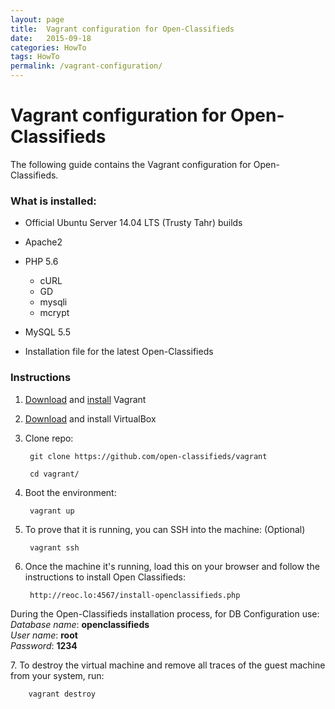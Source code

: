 ```yaml
---
layout: page
title:  Vagrant configuration for Open-Classifieds
date:   2015-09-18
categories: HowTo
tags: HowTo
permalink: /vagrant-configuration/
---
```

# Vagrant configuration for Open-Classifieds

The following guide contains the Vagrant configuration for Open-Classifieds.

### What is installed:

+ Official Ubuntu Server 14.04 LTS (Trusty Tahr) builds

+ Apache2

+ PHP 5.6
  * cURL
  * GD
  * mysqli
  * mcrypt

+ MySQL 5.5

+ Installation file for the latest Open-Classifieds


### Instructions

1. [Download](http://www.vagrantup.com/downloads) and [install](https://docs.vagrantup.com/v2/installation/index.html) Vagrant

2. [Download](https://www.virtualbox.org/wiki/Downloads) and install VirtualBox

3. Clone repo:

        git clone https://github.com/open-classifieds/vagrant
    
        cd vagrant/

4. Boot the environment:

        vagrant up

5. To prove that it is running, you can SSH into the machine: (Optional)

        vagrant ssh

6. Once the machine it's running, load this on your browser and follow the instructions to install Open Classifieds:

        http://reoc.lo:4567/install-openclassifieds.php

  During the Open-Classifieds installation process, for DB Configuration use:<br>
  _Database name_: **openclassifieds** <br>
  _User name_: **root** <br>
  _Password_: **1234**

7\. To destroy the virtual machine and remove all traces of the guest machine from your system, run: 

        vagrant destroy




